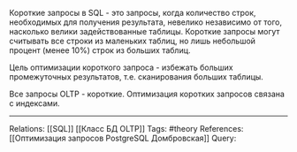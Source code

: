 Короткие запросы в SQL - это запросы, когда количество строк, необходимых для получения результата, невелико независимо от того, насколько велики задействованные таблицы. Короткие запросы могут считывать все строки из маленьких таблиц, но лишь небольшой процент (менее 10%) строк из больших таблиц. 

Цель оптимизации короткого запроса - избежать больших промежуточных результатов, т.е. сканирования больших таблицы. 

Все запросы OLTP - короткие. Оптимизация коротких запросов связана с индексами. 

___
Relations: [[SQL]] [[Класс БД OLTP]] 
Tags: #theory 
References: [[Оптимизация запросов PostgreSQL Домбровская]] 
Query: 